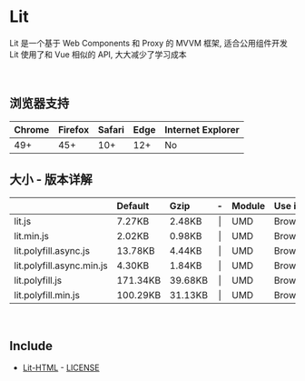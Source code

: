 # Lit
Lit 是一个基于 Web Components 和 Proxy 的 MVVM 框架, 适合公用组件开发<br>
Lit 使用了和 Vue 相似的 API, 大大减少了学习成本

<br>

## 浏览器支持

| Chrome | Firefox | Safari | Edge | Internet Explorer |
| :-     | :-      | :-     | :-   | :-                |
| 49+    | 45+     | 10+    | 12+  | No                |

## 大小 - 版本详解
|                           | Default | Gzip   | -   | Module | Use in | Description |
| :-                        | :-      | :-     | :-: | :-     | :-     | :-          |
| lit.js                    | 7.27KB | 2.48KB | \| | UMD | Browser | |
| lit.min.js                | 2.02KB | 0.98KB | \| | UMD | Browser | |
| lit.polyfill.async.js     | 13.78KB | 4.44KB | \| | UMD | Browser | |
| lit.polyfill.async.min.js | 4.30KB | 1.84KB | \| | UMD | Browser | |
| lit.polyfill.js           | 171.34KB | 39.68KB | \| | UMD | Browser | |
| lit.polyfill.min.js       | 100.29KB | 31.13KB | \| | UMD | Browser | |

<br>

## Include
  - [Lit-HTML](https://github.com/Polymer/lit-html) \- [LICENSE](https://github.com/Polymer/lit-html/blob/master/LICENSE)